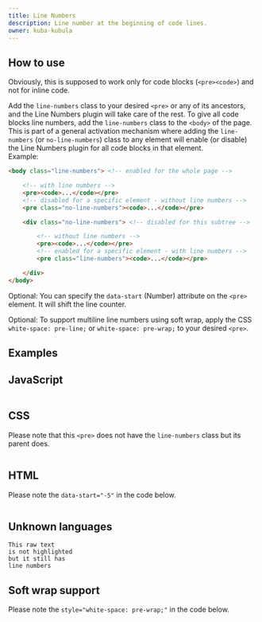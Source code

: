 ```yaml
---
title: Line Numbers
description: Line number at the beginning of code lines.
owner: kuba-kubula
---
```


<section class="language-markup">

# How to use

Obviously, this is supposed to work only for code blocks (`<pre><code>`) and not for inline code.

Add the `line-numbers` class to your desired `<pre>` or any of its ancestors, and the Line Numbers plugin will take care of the rest. To give all code blocks line numbers, add the `line-numbers` class to the `<body>` of the page. This is part of a general activation mechanism where adding the `line-numbers` (or `no-line-numbers`) class to any element will enable (or disable) the Line Numbers plugin for all code blocks in that element.  
Example:

```html
<body class="line-numbers"> <!-- enabled for the whole page -->

	<!-- with line numbers -->
	<pre><code>...</code></pre>
	<!-- disabled for a specific element - without line numbers -->
	<pre class="no-line-numbers"><code>...</code></pre>

	<div class="no-line-numbers"> <!-- disabled for this subtree -->

		<!-- without line numbers -->
		<pre><code>...</code></pre>
		<!-- enabled for a specific element - with line numbers -->
		<pre class="line-numbers"><code>...</code></pre>

	</div>
</body>
```

Optional: You can specify the `data-start` (Number) attribute on the `<pre>` element. It will shift the line counter.

Optional: To support multiline line numbers using soft wrap, apply the CSS `white-space: pre-line;` or `white-space: pre-wrap;` to your desired `<pre>`.

</section>

<section class="line-numbers language-none">

# Examples

## JavaScript

<pre class="line-numbers" data-src="./prism-line-numbers.js"></pre>

## CSS

Please note that this `<pre>` does not have the `line-numbers` class but its parent does.

<pre data-src="./prism-line-numbers.css"></pre>

## HTML

Please note the `data-start="-5"` in the code below.

<pre class="line-numbers" data-src="./index.html" data-start="-5"></pre>

## Unknown languages

```{ .language-none .line-numbers }
This raw text
is not highlighted
but it still has
line numbers
```

## Soft wrap support

Please note the `style="white-space: pre-wrap;"` in the code below.

<pre class="line-numbers" data-src="./index.html" data-start="-5" style="white-space: pre-wrap;"></pre>

</section>
